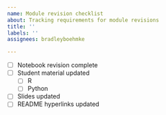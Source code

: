 ```yaml
---
name: Module revision checklist
about: Tracking requirements for module revisions
title: ''
labels: ''
assignees: bradleyboehmke

---
```


- [ ] Notebook revision complete
- [ ] Student material updated
     - [ ] R
     - [ ] Python
- [ ] Slides updated
- [ ] README hyperlinks updated

